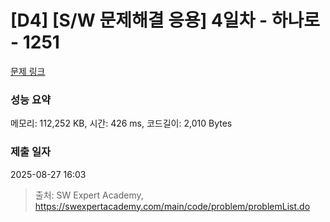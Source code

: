 # [D4] [S/W 문제해결 응용] 4일차 - 하나로 - 1251 

[문제 링크](https://swexpertacademy.com/main/code/problem/problemDetail.do?contestProbId=AV15StKqAQkCFAYD) 

### 성능 요약

메모리: 112,252 KB, 시간: 426 ms, 코드길이: 2,010 Bytes

### 제출 일자

2025-08-27 16:03



> 출처: SW Expert Academy, https://swexpertacademy.com/main/code/problem/problemList.do